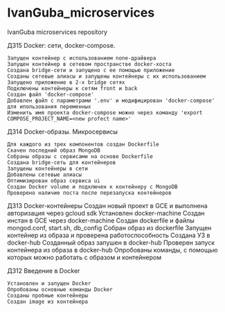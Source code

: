 # IvanGuba_microservices
IvanGuba microservices repository

ДЗ15 Docker: сети, docker-compose.
	
    Запущен контейнер с использованием none-драйвера
	Запущен контейнер в сетевом пространстве docker-хоста
	Cоздана bridge-сети и запущено с ее помощью приложение
	Созданы сетевые алиасы и запущены контейнеры с их использованием
	Запущено приложение в 2-х bridge сетях
	Подключены контейнеры к сетям front и back
	Создан файл 'docker-compose'
	Добавлен файл с параметрами '.env' и модифицирован 'docker-compose' для ипользования переменных
	Изменить имя проекта docker-compose можно через команду 'export COMPOSE_PROJECT_NAME=<new profect name>'


ДЗ14 Docker-образы. Микросервисы
	
    Для каждого из трех компонентов создан Dockerfile
    Скачен последний образ MongoDB
    Собраны образы с сервисами на основе Dockerfile
    Создана bridge-сеть для контейнеров
    Запущены контейнеры в сети
    Добавлены сетевые алиасы 
    Оптимизирован образ сервиса ui
    Создан Docker volume и подключен к контейнеру с MongoDB
    Проверено наличие поста после перезапуска контейнеров


ДЗ13 Docker-контейнеры
	Создан новый проект в GCE и выполнена авторизация через gcloud sdk
	Установлен docker-machine
	Создан инстан в GCE через docker-machine
	Создан dockerfile и файлы mongod.conf, start.sh, db_config
	Собран образ из dockerfile
	Запущен контейнер из образа и проверена работоспособность
	Создана УЗ в docker-hub
	Созданный образ запушен в docker-hub
	Проверен запуск контейнера из образа в docker-hub
	Опробованы команды, с помощью которых можно работать с образом и контейнером

ДЗ12 Введение в Docker

	Установлен и запущен Docker
	Опробованы основные команды Docker
	Созданы пробные контейнеры
	Создан image из контейнера
